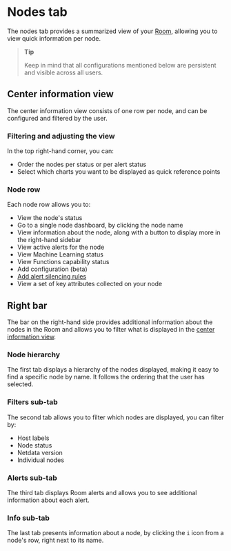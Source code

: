 # Nodes tab

The nodes tab provides a summarized view of your [Room](/docs/netdata-cloud/organize-your-infrastructure-invite-your-team.md#netdata-cloud-rooms), allowing you to view quick information per node.

> **Tip**  
>
> Keep in mind that all configurations mentioned below are persistent and visible across all users.

## Center information view

The center information view consists of one row per node, and can be configured and filtered by the user.

### Filtering and adjusting the view

In the top right-hand corner, you can:

- Order the nodes per status or per alert status
- Select which charts you want to be displayed as quick reference points

### Node row

Each node row allows you to:

- View the node's status
- Go to a single node dashboard, by clicking the node name
- View information about the node, along with a button to display more in the right-hand sidebar
- View active alerts for the node
- View Machine Learning status
- View Functions capability status
- Add configuration (beta)
- [Add alert silencing rules](/docs/alerts-and-notifications/notifications/centralized-cloud-notifications/manage-alert-notification-silencing-rules.md)
- View a set of key attributes collected on your node

## Right bar

The bar on the right-hand side provides additional information about the nodes in the Room and allows you to filter what is displayed in the [center information view](#center-information-view).

### Node hierarchy

The first tab displays a hierarchy of the nodes displayed, making it easy to find a specific node by name. It follows the ordering that the user has selected.

### Filters sub-tab

The second tab allows you to filter which nodes are displayed, you can filter by:

- Host labels
- Node status
- Netdata version
- Individual nodes

### Alerts sub-tab

The third tab displays Room alerts and allows you to see additional information about each alert.

### Info sub-tab

The last tab presents information about a node, by clicking the `i` icon from a node's row, right next to its name.
